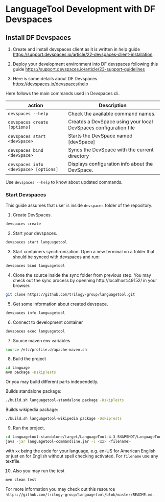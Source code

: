 # LanguageTool Development with DF Devspaces 

## Install DF Devspaces

1. Create and install devspaces client as it is written in help guide https://support.devspaces.io/article/22-devspaces-client-installation.

2. Deploy your development environment into DF devspaces following this guide https://support.devspaces.io/article/23-support-guidelines 

3. Here is some details about DF Devspaces https://devspaces.io/devspaces/help

Here follows the main commands used in Devspaces cli. 

|action   |Description                                                                                   |
|---------|----------------------------------------------------------------------------------------------|
|`devspaces --help`                    |Check the available command names.                               |
|`devspaces create [options]`          |Creates a DevSpace using your local DevSpaces configuration file |
|`devspaces start <devSpace>`          |Starts the DevSpace named \[devSpace\]                           |
|`devspaces bind <devSpace>`           |Syncs the DevSpace with the current directory                    |
|`devspaces info <devSpace> [options]` |Displays configuration info about the DevSpace.                  |

Use `devspaces --help` to know about updated commands.


### Start Devspaces 

This guide assumes that user is inside `devspaces` folder of the repository.

1.  Create DevSpaces.

```bash
devspaces create
```

2. Start your devspaces.
```bash
devspaces start languagetool
```

3. Start containers synchronization. Open a new terminal on a folder that should be synced with devspaces and run:

```bash
devspaces bind languagetool
```

4. Clone the source inside the sync folder from previous step. You may check out the sync process by openning http://localhost:49152/ in your browser.

```bash
git clone https://github.com/trilogy-group/languagetool.git
```

5. Get some information about created devspace. 

```bash
devspaces info languagetool
```

6. Connect to development container

```bash
devspaces exec languagetool
```

7. Source maven env variables

```bash
source /etc/profile.d/apache-maven.sh
```

8. Build the project 

```bash
cd language
mvn package -DskipTests
```

Or you may build different parts independetly.

Builds standalone package:

```bash
./build.sh languagetool-standalone package -DskipTests
```

Builds wikipedia package:

```bash
./build.sh languagetool-wikipedia package -DskipTests
```

9. Run the project.

```bash
cd languagetool-standalone/target/LanguageTool-4.3-SNAPSHOT/LanguageTool-4.3-SNAPSHOT
java -jar languagetool-commandline.jar -l <xx> <filename>
```

with `xx` being the code for your language, e.g. en-US for American English or just en for English without spell checking activated. For `filename` use any textfile.


10. Also you may run the test

```bash
mvn clean test
```

For more information you may check out this resource `https://github.com/trilogy-group/languagetool/blob/master/README.md`.